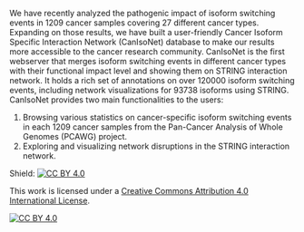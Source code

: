 We have recently analyzed the pathogenic impact of isoform switching events in 1209 cancer samples covering 27 different cancer types. Expanding on those results, we have built a user-friendly Cancer Isoform Specific Interaction Network (CanIsoNet) database to make our results more accessible to the cancer research community.
CanIsoNet is the first webserver that merges isoform switching events in different cancer types with their functional impact level and showing them on STRING interaction network.
It holds a rich set of annotations on over 120000 isoform switching events, including network visualizations for 93738 isoforms using STRING.
CanIsoNet provides two main functionalities to the users:
1) Browsing various statistics on cancer-specific isoform switching events in each 1209 cancer samples from the Pan-Cancer Analysis of Whole Genomes (PCAWG) project.
2) Exploring and visualizing network disruptions in the STRING interaction network.

Shield: [![CC BY 4.0][cc-by-shield]][cc-by]

This work is licensed under a
[Creative Commons Attribution 4.0 International License][cc-by].

[![CC BY 4.0][cc-by-image]][cc-by]

[cc-by]: http://creativecommons.org/licenses/by/4.0/
[cc-by-image]: https://i.creativecommons.org/l/by/4.0/88x31.png
[cc-by-shield]: https://img.shields.io/badge/License-CC%20BY%204.0-lightgrey.svg

